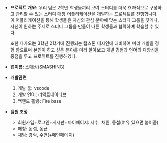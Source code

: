 - **프로젝트 개요:**  우리 팀은 2학년 학생들끼리 모여 스터디를 더욱 효과적으로 구성하고 관리할 수 있는 스터디 매칭 어플리케이션을 개발하는 프로젝트를 진행합니다. 이 어플리케이션을 통해 학생들은 자신의 관심 분야에 맞는 스터디 그룹을 찾거나, 자신이 원하는 주제로 스터디 그룹을 만들어 다른 학생들과 협력하며 학습할 수 있다.
    
    또한 다가오는 3학년 2학기에 진행되는 캡스톤 디자인에 대비하여 미리 개발을 경험 함으로써 본인이 하고 싶은 분야를 미리 알아보고 개발 경험과 언어의 다양성을 중점을 두고 프로젝트를 진행하였다.

- **앱이름:** 스매싱(SMASHING)
- **개발관련**
    1. 개발 툴: vscode
    2. 개발 언어: 리액트네이티브
    3. 백엔드 활용: Fire base
 
- **팀원 조정**

  - 회원가입+로그인+게시판+마이페이지: 지수, 채원, 동섭(여유 있으면 붙어줌)
  - 매칭:  동섭, 동균
  - 채팅: 경락, 수연(+메인페이지)
